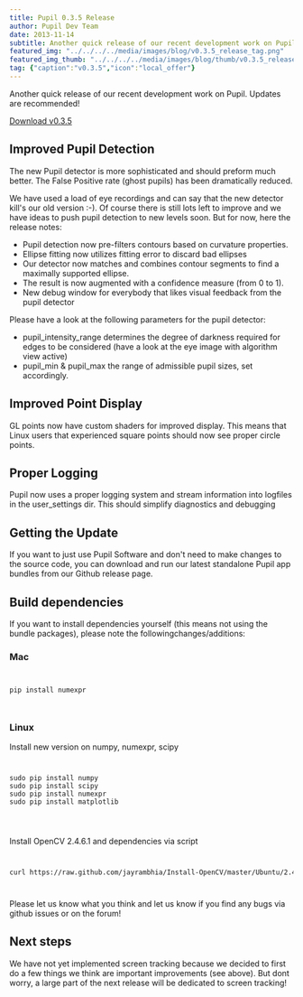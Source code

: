 ```yaml
---
title: Pupil 0.3.5 Release
author: Pupil Dev Team
date: 2013-11-14
subtitle: Another quick release of our recent development work on Pupil. Updates are recommended!
featured_img: "../../../../media/images/blog/v0.3.5_release_tag.png"
featured_img_thumb: "../../../../media/images/blog/thumb/v0.3.5_release_tag.png"
tag: {"caption":"v0.3.5","icon":"local_offer"}
---
```


Another quick release of our recent development work on Pupil. Updates are recommended!

<a href="https://github.com/pupil-labs/pupil/releases/tag/v0.3.5" class="Button">Download v0.3.5</a>

## Improved Pupil Detection
The new Pupil detector is more sophisticated and should preform much better. The False Positive rate (ghost pupils) has been dramatically reduced.

We have used a load of eye recordings and can say that the new detector kill's our old version :-). Of course there is still lots left to improve and we have ideas to push pupil detection to new levels soon. But for now, here the release notes:

  * Pupil detection now pre-filters contours based on curvature properties.
  * Ellipse fitting now utilizes fitting error to discard bad ellipses
  * Our detector now matches and combines contour segments to find a maximally supported ellipse. 
  * The result is now augmented with a confidence measure (from 0 to 1).
  * New debug window for everybody that likes visual feedback from the pupil detector

Please have a look at the following parameters for the pupil detector:
  * pupil_intensity_range determines the degree of darkness required for edges to be considered (have a look at the eye image with algorithm  view active)
  * pupil_min & pupil_max the range of admissible pupil sizes, set accordingly.


## Improved Point Display
GL points now have custom shaders for improved display. This means that Linux users that experienced square points should now see proper circle points.

## Proper Logging
Pupil now uses a proper logging system and stream information into logfiles in the user_settings dir. This should simplify diagnostics and debugging

## Getting the Update
If you want to just use Pupil Software and don't need to make changes to the source code, you can download and run our latest standalone Pupil app bundles from our Github release page.

## Build dependencies
If you want to install dependencies yourself (this means not using the bundle packages), please note the followingchanges/additions:

### Mac

<code>
<pre class="bash">
pip install numexpr
</pre>
</code>

### Linux
Install new version on numpy, numexpr, scipy
<code>
<pre class="bash">
sudo pip install numpy
sudo pip install scipy
sudo pip install numexpr
sudo pip install matplotlib
</pre>
</code>

Install OpenCV 2.4.6.1 and dependencies via script

<code>
<pre class="bash">
curl https://raw.github.com/jayrambhia/Install-OpenCV/master/Ubuntu/2.4/opencv2_4_6_1.sh | sh
</pre>
</code>

Please let us know what you think and let us know if you find any bugs via github issues or on the forum!

## Next steps
We have not yet implemented screen tracking because we decided to first do a few things we think are important improvements (see above). But dont worry, a large part of the next release will be dedicated to screen tracking!
